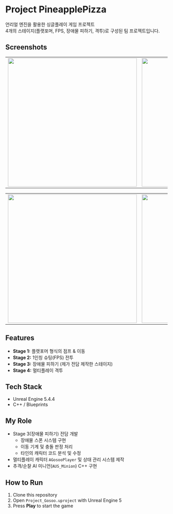 # Project PineapplePizza
언리얼 엔진을 활용한 싱글플레이 게임 프로젝트  
4개의 스테이지(플랫포머, FPS, 장애물 피하기, 격투)로 구성된 팀 프로젝트입니다.  

## Screenshots
<table>
  <tr>
    <td><img src="https://github.com/user-attachments/assets/5e73e8a0-7ed1-4765-9157-b84250b4aa07" width = "400"/></td>
    <td><img src="https://github.com/user-attachments/assets/5e97654b-6a66-4a78-9aad-16ecaf5e477d" width="400"/></td>
  </tr>
</table>
<table>
  <tr>
    <td><img src="https://github.com/user-attachments/assets/4e303da2-2b8d-49a4-a264-6e90755f0dea" width = "400"/></td>
    <td><img src="https://github.com/user-attachments/assets/96228dce-bc70-4d29-938f-6b80c40258f2" width="400"/></td>
  </tr>
</table>


## Features
- **Stage 1:** 플랫포머 형식의 점프 & 이동
- **Stage 2:** 1인칭 슈팅(FPS) 전투
- **Stage 3:** 장애물 피하기 (제가 전담 제작한 스테이지)
- **Stage 4:** 멀티플레이 격투

## Tech Stack
- Unreal Engine 5.4.4  
- C++ / Blueprints

## My Role
- Stage 3(장애물 피하기) 전담 개발  
  - 장애물 스폰 시스템 구현  
  - 이동 기계 및 충돌 판정 처리  
  - 타인의 캐릭터 코드 분석 및 수정  
- 멀티플레이 캐릭터 `AGosooPlayer` 및 상태 관리 시스템 제작  
- 추격/순찰 AI 미니언(`AUS_Minion`) C++ 구현  

## How to Run
1. Clone this repository
2. Open `Project_Gosoo.uproject` with Unreal Engine 5
3. Press **Play** to start the game
